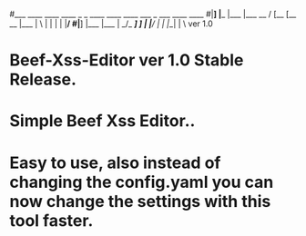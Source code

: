 #___  ____ ____ ____    _  _ ____ ____    ____ ___  _ ___ ____ ____
#|__] |___ |___ |___ __  \/  [__  [__  __ |___ |  \ |  |  |  | |__/
#|__] |___ |___ |       _/\_ ___] ___]    |___ |__/ |  |  |__| |  \ ver 1.0
#                                                   

# Beef-Xss-Editor ver 1.0 Stable Release.

# Simple Beef Xss Editor.. 

# Easy to use, also instead of changing the config.yaml you can now change the settings with this tool faster.
